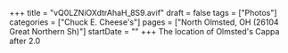 +++
title = "vQ0LZNiOXdtrAhaH_8S9.avif"
draft = false
tags = ["Photos"]
categories = ["Chuck E. Cheese's"]
pages = ["North Olmsted, OH (26104 Great Northern Sh)"]
startDate = ""
+++
The location of Olmsted's Cappa after 2.0
